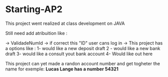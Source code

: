 # Starting-AP2


This project went realized at class development on JAVA 



Still need add atribuition like : 

-> ValidadeNumId 
-> if correct this "ID" user cans log in 
-> This project has a options like : 
      1- would like a new deposit draft 
      2 - would like a new bank draft 
      3-  would like a consult yout bank account 
      4- Would like out here 

This project can yet made a randon account number and get togheter the name for exemple:   <b> Lucas Lange has a number 54321 </b>



